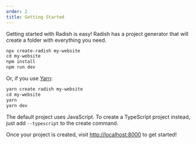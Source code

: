 ```yaml
---
order: 2
title: Getting Started
---
```


Getting started with Radish is easy! Radish has a project generator that will create a folder with everything you need.

```txt
npx create-radish my-website
cd my-website
npm install
npm run dev
```

Or, if you use [Yarn](https://yarnpkg.com):

```txt
yarn create radish my-website
cd my-website
yarn
yarn dev
```

The default project uses JavaScript. To create a TypeScript project instead, just add `--typescript` to the create command.

Once your project is created, visit [http://localhost:8000](http://localhost:8000) to get started!
